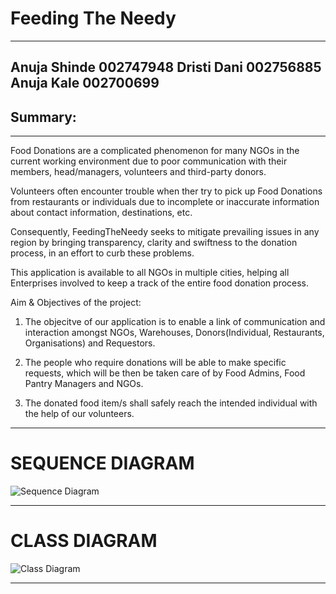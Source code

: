 # Feeding The Needy

------------------------------------------------------------------------------------------------------------------------------------------------------
Anuja Shinde 002747948
Dristi Dani 002756885
Anuja Kale 002700699
------------------------------------------------------------------------------------------------------------------------------------------------------
## Summary:
------------------------------------------------------------------------------------------------------------------------------------------------------
Food Donations are a complicated phenomenon for many NGOs in the current working environment due to poor communication with their members, head/managers, volunteers and third-party donors.

Volunteers often encounter trouble when ther try to pick up Food Donations from restaurants or individuals due to incomplete or inaccurate information about contact information, destinations, etc.

Consequently, FeedingTheNeedy seeks to mitigate prevailing issues in any region by bringing transparency, clarity and swiftness to the donation process, in an effort to curb these problems.

This application is available to all NGOs in multiple cities, helping all Enterprises involved to keep a track of the entire food donation process.

Aim & Objectives of the project:

1. The objecitve of our application is to enable a link of communication and interaction amongst NGOs, Warehouses, Donors(Individual, Restaurants, Organisations) and Requestors.

2. The people who require donations will be able to make specific requests, which will be then be taken care of by Food Admins, Food Pantry Managers and NGOs.

3. The donated food item/s shall safely reach the intended individual with the help of our volunteers.

------------------------------------------------------------------------------------------------------------------------------------------------------
# SEQUENCE DIAGRAM 
![Sequence Diagram](https://user-images.githubusercontent.com/114773116/206961433-dca25e68-7d36-4a98-9923-d6b9ca1aa1a3.png)

------------------------------------------------------------------------------------------------------------------------------------------------------
# CLASS DIAGRAM 
![Class Diagram](https://user-images.githubusercontent.com/114773116/206961499-b3cbf73e-d3c1-402e-84cb-fc8b9afed94a.png)

------------------------------------------------------------------------------------------------------------------------------------------------------

